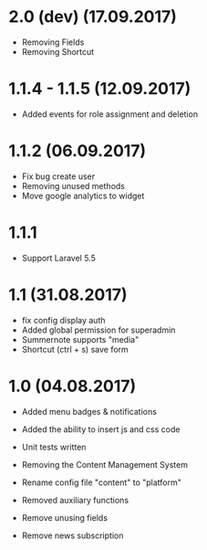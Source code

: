 # 2.0 (dev) (17.09.2017)
- Removing Fields
- Removing Shortcut


# 1.1.4 - 1.1.5 (12.09.2017)
- Added events for role assignment and deletion


# 1.1.2 (06.09.2017)
- Fix bug create user
- Removing unused methods
- Move google analytics to widget

# 1.1.1
- Support Laravel 5.5

# 1.1 (31.08.2017)
- fix config display auth
- Added global permission for superadmin
- Summernote supports "media"
- Shortcut (ctrl + s) save form

# 1.0 (04.08.2017)

- Added menu badges & notifications
- Added the ability to insert js and css code
- Unit tests written


- Removing the Content Management System
- Rename config file "content" to "platform"
- Removed auxiliary functions
- Remove unusing fields
- Remove news subscription
